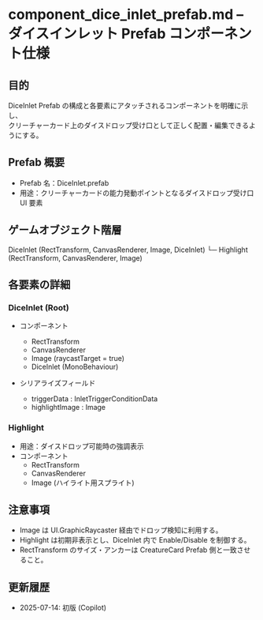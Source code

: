 # component_dice_inlet_prefab.md – ダイスインレット Prefab コンポーネント仕様

## 目的

DiceInlet Prefab の構成と各要素にアタッチされるコンポーネントを明確に示し、  
クリーチャーカード上のダイスドロップ受け口として正しく配置・編集できるようにする。

## Prefab 概要

- Prefab 名：DiceInlet.prefab  
- 用途：クリーチャーカードの能力発動ポイントとなるダイスドロップ受け口 UI 要素  

## ゲームオブジェクト階層

DiceInlet (RectTransform, CanvasRenderer, Image, DiceInlet)
└─ Highlight (RectTransform, CanvasRenderer, Image)

## 各要素の詳細

### DiceInlet (Root)

- コンポーネント  
  - RectTransform  
  - CanvasRenderer  
  - Image (raycastTarget = true)  
  - DiceInlet (MonoBehaviour)  

- シリアライズフィールド  
  - triggerData : InletTriggerConditionData  
  - highlightImage : Image  

### Highlight

- 用途：ダイスドロップ可能時の強調表示  
- コンポーネント  
  - RectTransform  
  - CanvasRenderer  
  - Image (ハイライト用スプライト)  

## 注意事項

- Image は UI.GraphicRaycaster 経由でドロップ検知に利用する。  
- Highlight は初期非表示とし、DiceInlet 内で Enable/Disable を制御する。  
- RectTransform のサイズ・アンカーは CreatureCard Prefab 側と一致させること。  

## 更新履歴

- 2025-07-14: 初版 (Copilot)  
